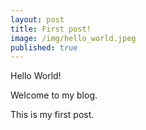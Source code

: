 ```yaml
---
layout: post
title: First post!
image: /img/hello_world.jpeg
published: true
---
```


Hello World!

Welcome to my blog.

This is my first post.
